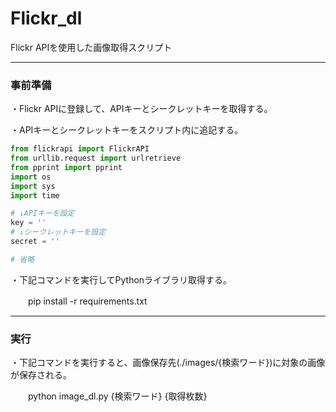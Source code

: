 # Flickr_dl
Flickr APIを使用した画像取得スクリプト

*****
### 事前準備
・Flickr APIに登録して、APIキーとシークレットキーを取得する。


・APIキーとシークレットキーをスクリプト内に追記する。

```python:image_dl.py
from flickrapi import FlickrAPI
from urllib.request import urlretrieve
from pprint import pprint
import os
import sys
import time

# ↓APIキーを設定
key = ''
# ↓シークレットキーを設定
secret = ''

# 省略
```

・下記コマンドを実行してPythonライブラリ取得する。

　　pip install -r requirements.txt


*****
### 実行
・下記コマンドを実行すると、画像保存先(./images/{検索ワード})に対象の画像が保存される。

　　python image_dl.py {検索ワード} {取得枚数}

